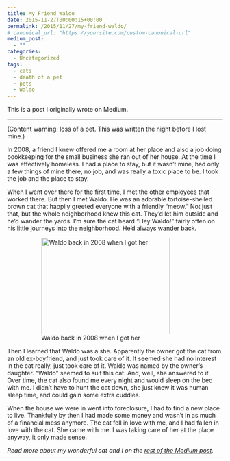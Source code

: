 ```yaml
---
title: My Friend Waldo
date: 2015-11-27T00:00:15+00:00
permalink: /2015/11/27/my-friend-waldo/
# canonical_url: "https://yoursite.com/custom-canonical-url"
medium_post:
  - ""
categories:
  - Uncategorized
tags:
  - cats
  - death of a pet
  - pets
  - Waldo
---
```

This is a post I originally wrote on Medium.

* * *

<p id="0e12" class="graf graf--p graf-after--h3">
  (Content warning: loss of a pet. This was written the night before I lost mine.)
</p>

<p id="1ca3" class="graf graf--p graf-after--p">
  In 2008, a friend I knew offered me a room at her place and also a job doing bookkeeping for the small business she ran out of her house. At the time I was effectively homeless. I had a place to stay, but it wasn’t mine, had only a few things of mine there, no job, and was really a toxic place to be. I took the job and the place to stay.
</p>

<p id="6863" class="graf graf--p graf-after--p">
  When I went over there for the first time, I met the other employees that worked there. But then I met Waldo. He was an adorable tortoise-shelled brown cat that happily greeted everyone with a friendly “meow.” Not just that, but the whole neighborhood knew this cat. They’d let him outside and he’d wander the yards. I’m sure the cat heard “Hey Waldo!” fairly often on his little journeys into the neighborhood. He’d always wander back.
</p><figure id="0dc5" class="graf graf--figure graf--layoutOutsetLeft graf-after--p" data-scroll="native"> 

<div class="aspectRatioPlaceholder is-locked">
  <p>
    <figure id="attachment_501" aria-describedby="caption-attachment-501" style="width: 300px" class="wp-caption aligncenter"><img class="size-medium wp-image-501" src="https://geekygirlsarah.com/wp-content/uploads/2016/12/1-28k1v6sItYFMknEY6J-VHw-300x225.jpeg" alt="Waldo back in 2008 when I got her" width="300" height="225" /><figcaption id="caption-attachment-501" class="wp-caption-text">Waldo back in 2008 when I got her</figcaption></figure>
  </p>
</div></figure> 

<p id="7e05" class="graf graf--p graf-after--figure">
  Then I learned that Waldo was a she. Apparently the owner got the cat from an old ex-boyfriend, and just took care of it. It seemed she had no interest in the cat really, just took care of it. Waldo was named by the owner’s daughter. “Waldo” seemed to suit this cat. And, well, she answered to it. Over time, the cat also found me every night and would sleep on the bed with me. I didn’t have to hunt the cat down, she just knew it was human sleep time, and could gain some extra cuddles.
</p>

<p id="4170" class="graf graf--p graf-after--p">
  When the house we were in went into foreclosure, I had to find a new place to live. Thankfully by then I had made some money and wasn’t in as much of a financial mess anymore. The cat fell in love with me, and I had fallen in love with the cat. She came with me. I was taking care of her at the place anyway, it only made sense.
</p>

<p class="graf graf--p graf-after--p">
  <p class="graf graf--p graf-after--p">
    <em>Read more about my wonderful cat and I on the <a href="https://medium.com/@geekygirlsarah/my-friend-waldo-3d978326ef78">rest of the Medium post</a>.</em>
  </p>